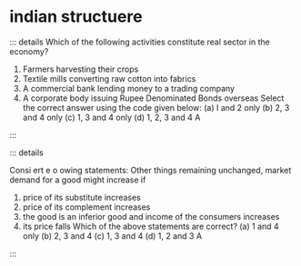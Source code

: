 # indian structuere

::: details
Which of the following
activities constitute
real sector in the
economy?
1. Farmers harvesting
their crops
2. Textile mills
converting raw cotton
into fabrics
3. A commercial bank
lending money to a
trading company
4. A corporate body
issuing Rupee
Denominated Bonds
overseas
Select the correct
answer using the code
given below:
(a) I and 2 only
(b) 2, 3 and 4 only
(c) 1, 3 and 4 only
(d) 1, 2, 3 and 4
A

:::

::: details

Consi ert e o owing
statements:
Other things remaining
unchanged, market demand
for a good might increase if
1. price of its substitute
increases
2. price of its complement
increases
3. the good is an inferior
good and income of the
consumers increases
4. its price falls
Which of the above
statements are correct?
(a) 1 and 4 only
(b) 2, 3 and 4
(c) 1, 3 and 4
(d) 1, 2 and 3
A

::: 